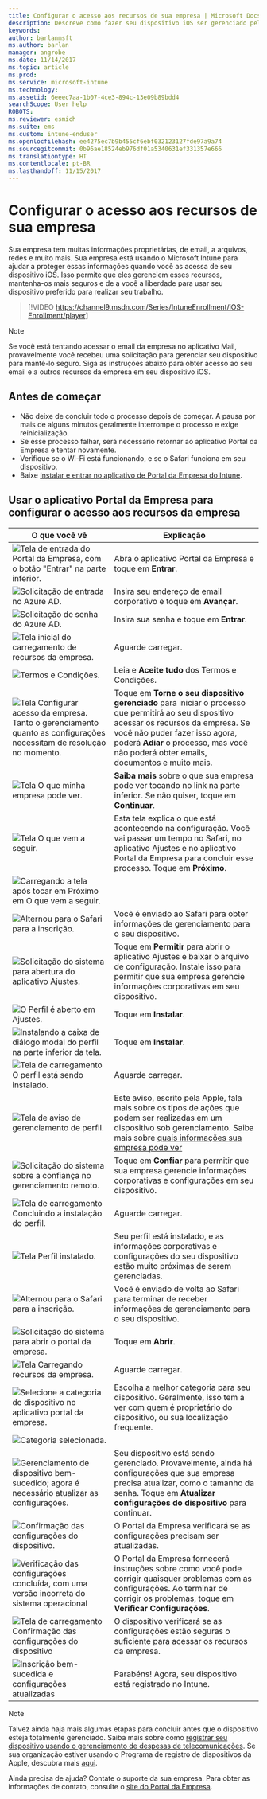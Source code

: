 ```yaml
---
title: Configurar o acesso aos recursos de sua empresa | Microsoft Docs
description: Descreve como fazer seu dispositivo iOS ser gerenciado pelo Intune
keywords: 
author: barlanmsft
ms.author: barlan
manager: angrobe
ms.date: 11/14/2017
ms.topic: article
ms.prod: 
ms.service: microsoft-intune
ms.technology: 
ms.assetid: 6eeec7aa-1b07-4ce3-894c-13e09b89bdd4
searchScope: User help
ROBOTS: 
ms.reviewer: esmich
ms.suite: ems
ms.custom: intune-enduser
ms.openlocfilehash: ee4275ec7b9b455cf6ebf032123127fde97a9a74
ms.sourcegitcommit: 0b96ae18524eb976df01a5340631ef331357e666
ms.translationtype: HT
ms.contentlocale: pt-BR
ms.lasthandoff: 11/15/2017
---
```

# <a name="set-up-access-to-your-company-resources"></a>Configurar o acesso aos recursos de sua empresa

Sua empresa tem muitas informações proprietárias, de email, a arquivos, redes e muito mais. Sua empresa está usando o Microsoft Intune para ajudar a proteger essas informações quando você as acessa de seu dispositivo iOS. Isso permite que eles gerenciem esses recursos, mantenha-os mais seguros e de a você a liberdade para usar seu dispositivo preferido para realizar seu trabalho.

> [!VIDEO https://channel9.msdn.com/Series/IntuneEnrollment/iOS-Enrollment/player]

> [!NOTE]
> Se você está tentando acessar o email da empresa no aplicativo Mail, provavelmente você recebeu uma solicitação para gerenciar seu dispositivo para mantê-lo seguro. Siga as instruções abaixo para obter acesso ao seu email e a outros recursos da empresa em seu dispositivo iOS.

## <a name="before-you-start"></a>Antes de começar

- Não deixe de concluir todo o processo depois de começar. A pausa por mais de alguns minutos geralmente interrompe o processo e exige reinicialização.
- Se esse processo falhar, será necessário retornar ao aplicativo Portal da Empresa e tentar novamente.
- Verifique se o Wi-Fi está funcionando, e se o Safari funciona em seu dispositivo.
- Baixe [Instalar e entrar no aplicativo de Portal da Empresa do Intune](install-and-sign-in-to-the-intune-company-portal-app-ios.md).


## <a name="using-the-company-portal-app-to-set-up-access-to-company-resources"></a>Usar o aplicativo Portal da Empresa para configurar o acesso aos recursos da empresa

|O que você vê|Explicação|
|---|---|
|![Tela de entrada do Portal da Empresa, com o botão "Entrar" na parte inferior.](./media/ios-0-cp-enroll-1711.png)|Abra o aplicativo Portal da Empresa e toque em **Entrar**.|
|![Solicitação de entrada no Azure AD.](./media/ios-0a-cp-enroll-1711.png)|Insira seu endereço de email corporativo e toque em **Avançar**.|
|![Solicitação de senha do Azure AD.](./media/ios-0b-cp-enroll-1711.png)|Insira sua senha e toque em **Entrar**.|
|![Tela inicial do carregamento de recursos da empresa.](./media/ios-1-cp-enroll-1711.png)|Aguarde carregar.|
|![Termos e Condições.](./media/ios-2-cp-enroll-1711.png)|Leia e **Aceite tudo** dos Termos e Condições.|
|![Tela Configurar acesso da empresa. Tanto o gerenciamento quanto as configurações necessitam de resolução no momento.](./media/ios-3-cp-enroll-1711.png)|Toque em **Torne o seu dispositivo gerenciado** para iniciar o processo que permitirá ao seu dispositivo acessar os recursos da empresa. Se você não puder fazer isso agora, poderá **Adiar** o processo, mas você não poderá obter emails, documentos e muito mais.|
|![Tela O que minha empresa pode ver.](./media/ios-4-cp-enroll-1711.png)|**Saiba mais** sobre o que sua empresa pode ver tocando no link na parte inferior. Se não quiser, toque em **Continuar**.|
|![Tela O que vem a seguir.](./media/ios-5-cp-enroll-1711.png)|Esta tela explica o que está acontecendo na configuração. Você vai passar um tempo no Safari, no aplicativo Ajustes e no aplicativo Portal da Empresa para concluir esse processo. Toque em **Próximo**.|
|![Carregando a tela após tocar em Próximo em O que vem a seguir.](./media/ios-6-cp-enroll-1711.png)||
|![Alternou para o Safari para a inscrição.](./media/ios-7-cp-enroll-1711.png)|Você é enviado ao Safari para obter informações de gerenciamento para o seu dispositivo.|
|![Solicitação do sistema para abertura do aplicativo Ajustes.](./media/ios-8-cp-enroll-1711.png)|Toque em **Permitir** para abrir o aplicativo Ajustes e baixar o arquivo de configuração. Instale isso para permitir que sua empresa gerencie informações corporativas em seu dispositivo.|
|![O Perfil é aberto em Ajustes.](./media/ios-9-cp-enroll-1711.png)|Toque em **Instalar**.|
|![Instalando a caixa de diálogo modal do perfil na parte inferior da tela.](./media/ios-10-cp-enroll-1711.png)|Toque em **Instalar**.|
|![Tela de carregamento O perfil está sendo instalado.](./media/ios-11-cp-enroll-1711.png)|Aguarde carregar.|
|![Tela de aviso de gerenciamento de perfil.](./media/ios-12-cp-enroll-1711.png)|Este aviso, escrito pela Apple, fala mais sobre os tipos de ações que podem ser realizadas em um dispositivo sob gerenciamento. Saiba mais sobre [quais informações sua empresa pode ver](what-info-can-your-company-see-when-you-enroll-your-device-in-intune.md)|
|![Solicitação do sistema sobre a confiança no gerenciamento remoto.](./media/ios-13-cp-enroll-1711.png)|Toque em **Confiar** para permitir que sua empresa gerencie informações corporativas e configurações em seu dispositivo.|
|![Tela de carregamento Concluindo a instalação do perfil.](./media/ios-14-cp-enroll-1711.png)|Aguarde carregar.|
|![Tela Perfil instalado.](./media/ios-15-cp-enroll-1711.png)|Seu perfil está instalado, e as informações corporativas e configurações do seu dispositivo estão muito próximas de serem gerenciadas.|
|![Alternou para o Safari para a inscrição.](./media/ios-16-cp-enroll-1711.png)|Você é enviado de volta ao Safari para terminar de receber informações de gerenciamento para o seu dispositivo. |
|![Solicitação do sistema para abrir o portal da empresa.](./media/ios-17-cp-enroll-1711.png)|Toque em **Abrir**.|
|![Tela Carregando recursos da empresa.](./media/ios-18-cp-enroll-1711.png)|Aguarde carregar.|
|![Selecione a categoria de dispositivo no aplicativo portal da empresa.](./media/ios-19-cp-enroll-1711.png)|Escolha a melhor categoria para seu dispositivo. Geralmente, isso tem a ver com quem é proprietário do dispositivo, ou sua localização frequente.|
|![Categoria selecionada.](./media/ios-20-cp-enroll-1711.png)||
|![Gerenciamento de dispositivo bem-sucedido; agora é necessário atualizar as configurações.](./media/ios-21-cp-enroll-1711.png)|Seu dispositivo está sendo gerenciado. Provavelmente, ainda há configurações que sua empresa precisa atualizar, como o tamanho da senha. Toque em **Atualizar configurações do dispositivo** para continuar.|
|![Confirmação das configurações do dispositivo.](./media/ios-22-cp-enroll-1711.png)|O Portal da Empresa verificará se as configurações precisam ser atualizadas.|
|![Verificação das configurações concluída, com uma versão incorreta do sistema operacional](./media/ios-23-cp-enroll-1711.png)|O Portal da Empresa fornecerá instruções sobre como você pode corrigir quaisquer problemas com as configurações. Ao terminar de corrigir os problemas, toque em **Verificar Configurações**.|
|![Tela de carregamento Confirmação das configurações do dispositivo](./media/ios-24-cp-enroll-1711.png)|O dispositivo verificará se as configurações estão seguras o suficiente para acessar os recursos da empresa.|
|![Inscrição bem-sucedida e configurações atualizadas](./media/ios-25-cp-enroll-1711.png)|Parabéns! Agora, seu dispositivo está registrado no Intune.|

> [!Note]
> Talvez ainda haja mais algumas etapas para concluir antes que o dispositivo esteja totalmente gerenciado. Saiba mais sobre como [registrar seu dispositivo usando o gerenciamento de despesas de telecomunicações](enroll-your-device-with-telecom-expense-management-ios.md). Se sua organização estiver usando o Programa de registro de dispositivos da Apple, descubra mais [aqui](enroll-your-device-dep-ios.md).

Ainda precisa de ajuda? Contate o suporte da sua empresa. Para obter as informações de contato, consulte o [site do Portal da Empresa](https://portal.manage.microsoft.com).
